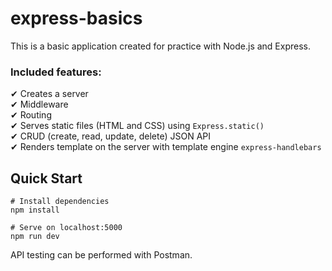 # express-basics

This is a basic application created for practice with Node.js and Express.

### Included features:
✔ Creates a server\
✔ Middleware\
✔ Routing\
✔ Serves static files (HTML and CSS) using `Express.static()`\
✔ CRUD (create, read, update, delete) JSON API\
✔ Renders template on the server with template engine `express-handlebars`

## Quick Start

```
# Install dependencies
npm install

# Serve on localhost:5000
npm run dev
```

API testing can be performed with Postman.